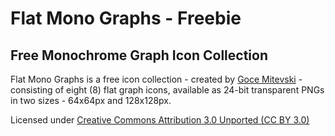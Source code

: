 # Flat Mono Graphs - Freebie
## Free Monochrome Graph Icon Collection 

Flat Mono Graphs is a free icon collection - created by [Goce Mitevski](http://www.behance.net/GoceMitevski) - consisting of eight (8) flat graph icons, available as 24-bit transparent PNGs in two sizes - 64x64px and 128x128px.

Licensed under [Creative Commons Attribution 3.0 Unported (CC BY 3.0)](https://creativecommons.org/licenses/by/3.0/)
